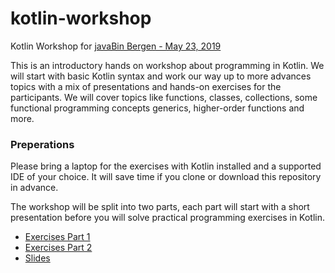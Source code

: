 # kotlin-workshop

Kotlin Workshop for [javaBin Bergen - May 23, 2019](https://www.meetup.com/javaBin-Bergen/events/258680498/)

This is an introductory hands on workshop about programming in Kotlin. 
We will start with basic Kotlin syntax and work our way up to more advances topics with a mix
of presentations and hands-on exercises for the participants. 
We will cover topics like functions, classes, collections, some functional programming concepts
generics, higher-order functions and more.

### Preperations
Please bring a laptop for the exercises with Kotlin installed and a supported IDE of your choice.
It will save time if you clone or download this repository in advance.


The workshop will be split into two parts, each part will start with a short presentation
before you will solve practical programming exercises in Kotlin.

* [Exercises Part 1](src/main/kotlin/no/mortenaa/exercises/part1/)
* [Exercises Part 2](src/main/kotlin/no/mortenaa/exercises/part2/)
* [Slides](https://gitpitch.com/mortenaa/kotlin-workshop)